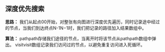 ## 深度优先搜索
**思路：**
我们从起点00开始，对整张有向图进行深度优先遍历，同时记录途中经过的节点，当我们到达终点N-1N−1时，我们把记录的路径加入结果数组中。

**算法：**
pathpath存储我们途径的节点，当离开时将该节点从pathpath数组中弹出。
visitvisit数组记录我们访问过的节点，以避免重复访问进入死循环。

